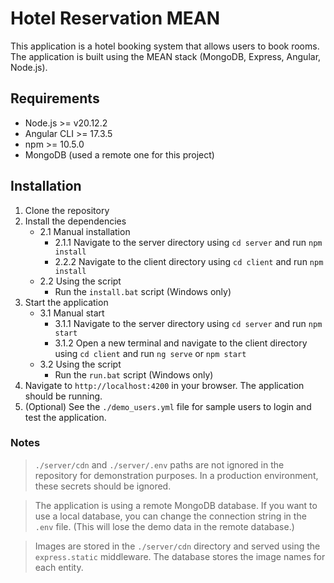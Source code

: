 # Hotel Reservation MEAN

This application is a hotel booking system that allows users to book rooms. The application is built using the MEAN stack (MongoDB, Express, Angular, Node.js).

## Requirements
- Node.js >= v20.12.2
- Angular CLI >= 17.3.5
- npm >= 10.5.0
- MongoDB (used a remote one for this project)

## Installation

1. Clone the repository
2. Install the dependencies
    - 2.1 Manual installation
        - 2.1.1 Navigate to the server directory using `cd server` and run `npm install`
        - 2.2.2 Navigate to the client directory using `cd client` and run `npm install`
    - 2.2 Using the script
        - Run the `install.bat` script (Windows only)
3. Start the application
    - 3.1 Manual start
        - 3.1.1 Navigate to the server directory using `cd server` and run `npm start`
        - 3.1.2 Open a new terminal and navigate to the client directory using `cd client` and run `ng serve` or `npm start`
    - 3.2 Using the script
        - Run the `run.bat` script (Windows only)
4. Navigate to `http://localhost:4200` in your browser. The application should be running.
5. (Optional) See the `./demo_users.yml` file for sample users to login and test the application.

### Notes

> `./server/cdn` and `./server/.env` paths are not ignored in the repository for demonstration purposes. In a production environment, these secrets should be ignored.

> The application is using a remote MongoDB database. If you want to use a local database, you can change the connection string in the `.env` file. (This will lose the demo data in the remote database.)

> Images are stored in the `./server/cdn` directory and served using the `express.static` middleware. The database stores the image names for each entity.

